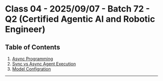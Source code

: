# Class 04 - 2025/09/07 - Batch 72 - Q2 (Certified Agentic AI and Robotic Engineer)

## Table of Contents

1. [Async Programming](./01_aysnc_programming)
2. [Sync vs Async Agent Execution](./02_sync_vs_async_agent_execution/)
3. [Model Configration](./03_model_configuration/)

---